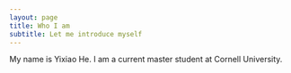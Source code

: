```yaml
---
layout: page
title: Who I am
subtitle: Let me introduce myself
---
```


My name is Yixiao He. I am a current master student at Cornell University. 
